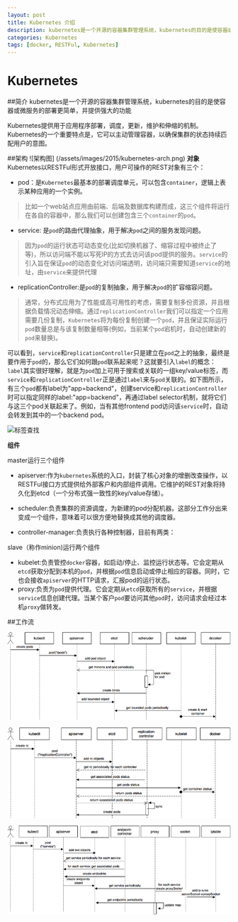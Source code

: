 ```yaml
---
layout: post
title: Kubernetes 介绍
description: kubernetes是一个开源的容器集群管理系统，kubernetes的目的是使容器或微服务的部署更简单，并提供强大的功能
categories: Kubernetes
tags: [docker, RESTFul, Kubernetes]
---
```

# Kubernetes

##简介
kubernetes是一个开源的容器集群管理系统，kubernetes的目的是使容器或微服务的部署更简单，并提供强大的功能

Kubernetes提供用于应用程序部署，调度，更新，维护和伸缩的机制。 Kubernetes的一个重要特点是，它可以主动管理容器，以确保集群的状态持续匹配用户的意图。

##架构
![架构图] (/assets/images/2015/kubernetes-arch.png)
**对象**
Kubernetes以RESTFul形式开放接口，用户可操作的REST对象有三个：

   - pod：是`Kubernetes`最基本的部署调度单元，可以包含`container`，逻辑上表示某种应用的一个实例。
   >比如一个web站点应用由前端、后端及数据库构建而成，这三个组件将运行在各自的容器中，那么我们可以创建包含三个`container`的`pod`。
   
   - service: 是`pod`的路由代理抽象，用于解决`pod`之间的服务发现问题。
   >因为`pod`的运行状态可动态变化(比如切换机器了、缩容过程中被终止了等)，所以访问端不能以写死IP的方式去访问该pod提供的服务。`service`的引入旨在保证`pod`的动态变化对访问端透明，访问端只需要知道`service`的地址，由`service`来提供代理
   - replicationController:是`pod`的复制抽象，用于解决`pod`的扩容缩容问题。
   >通常，分布式应用为了性能或高可用性的考虑，需要复制多份资源，并且根据负载情况动态伸缩。通过`replicationController`我们可以指定一个应用需要几份复制，`Kubernetes`将为每份复制创建一个`pod`，并且保证实际运行`pod`数量总是与该复制数量相等(例如，当前某个`pod`宕机时，自动创建新的`pod`来替换)。
   
   可以看到，`service`和`replicationController`只是建立在`pod`之上的抽象，最终是要作用于`pod`的，那么它们如何跟`pod`联系起来呢？这就要引入`label`的概念：`label`其实很好理解，就是为`pod`加上可用于搜索或关联的一组key/value标签，而`service`和`replicationController`正是通过`label`来与`pod`关联的。如下图所示，有三个`pod`都有label为"app=backend"，创建service和`replicationController`时可以指定同样的label:"app=backend"，再通过label selector机制，就将它们与这三个pod关联起来了。例如，当有其他frontend pod访问该`service`时，自动会转发到其中的一个backend pod。
   
   ![标签查找](/assets/images/2015/lables.png)
   
**组件**

master运行三个组件

- apiserver:作为`kubernetes`系统的入口，封装了核心对象的增删改查操作，以RESTFul接口方式提供给外部客户和内部组件调用。它维护的REST对象将持久化到etcd（一个分布式强一致性的key/value存储）。

- scheduler:负责集群的资源调度，为新建的pod分配机器。这部分工作分出来变成一个组件，意味着可以很方便地替换成其他的调度器。

- controller-manager:负责执行各种控制器，目前有两类：

slave（称作minion)运行两个组件

- kubelet:负责管控`docker`容器，如启动/停止、监控运行状态等。它会定期从`etcd`获取分配到本机的`pod`，并根据`pod`信息启动或停止相应的容器。同时，它也会接收`apiserver`的HTTP请求，汇报pod的运行状态。
- proxy:负责为`pod`提供代理。它会定期从`etcd`获取所有的`service`，并根据`service`信息创建代理。当某个客户`pod`要访问其他`pod`时，访问请求会经过本机`proxy`做转发。

##工作流

![创建pods](/assets/images/2015/createpod.png)

![创建rc](/assets/images/2015/replicationController.png)

![创建svc](/assets/images/2015/service.png)


